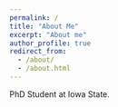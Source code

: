 ```yaml
---
permalink: /
title: "About Me"
excerpt: "About me"
author_profile: true
redirect_from: 
  - /about/
  - /about.html
---
```


PhD Student at Iowa State.